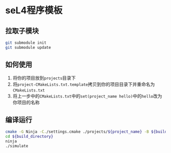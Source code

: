 # seL4程序模板

## 拉取子模块

```sh
git submodule init
git submodule update
```

## 如何使用

1. 将你的项目放到`projects`目录下
2. 将`project-CMakeLists.txt.template`拷贝到你的项目目录下并重命名为`CMakeLists.txt`
3. 将上一步中的`CMakeLists.txt`中的`set(project_name hello)`中的`hello`改为你项目的名称

## 编译运行

```sh
cmake -G Ninja -C./settings.cmake ./projects/${project_name} -B ${build_directory}
cd ${build_directory}
ninja
./simulate
```
